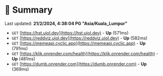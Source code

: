 # 📖 Summary
Last updated: **21/2/2024, 4:38:04 PG "Asia/Kuala_Lumpur"**

- `GET` [https://hst.ujol.dev](https://hst.ujol.dev) - **Up** (571ms)
- `GET` [https://reddviz.ujol.dev](https://reddviz.ujol.dev) - **Up** (582ms)
- `GET` [https://memeapi.cyclic.app](https://memeapi.cyclic.app) - **Up** (791ms)
- `GET` [https://klik.onrender.com/health](https://klik.onrender.com/health) - **Up** (481ms)
- `GET` [https://dumb.onrender.com](https://dumb.onrender.com) - **Up** (369ms)
